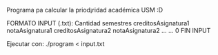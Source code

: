 Programa pa calcular la priod¡ridad académica USM :D

FORMATO INPUT (.txt): 
Cantidad semestres
creditosAsignatura1 notaAsignatura1
creditosAsignatura2 notaAsignatura2
...
...
0
FIN INPUT


Ejecutar con:
./program < input.txt